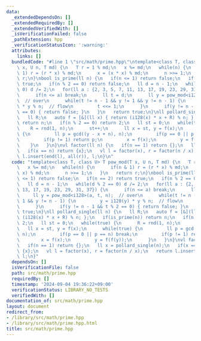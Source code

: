 ```yaml
---
data:
  _extendedDependsOn: []
  _extendedRequiredBy: []
  _extendedVerifiedWith: []
  _isVerificationFailed: false
  _pathExtension: hpp
  _verificationStatusIcon: ':warning:'
  attributes:
    links: []
  bundledCode: "#line 1 \"src/math/prime.hpp\"\ntemplate<class T, class U> T pow_mod(T\
    \ x, U n, T md) {\n   T r = 1 % md;\n   x %= md;\n   while(n) {\n      if(n &\
    \ 1) r = (r * x) % md;\n      x = (x * x) % md;\n      n >>= 1;\n   }\n   return\
    \ r;\n}\nbool is_prime(ll n) {\n   if(n <= 1) return false;\n   if(n == 2) return\
    \ true;\n   if(n % 2 == 0) return false;\n   ll d = n - 1;\n   while(d % 2 ==\
    \ 0) d /= 2;\n   for(ll a : {2, 3, 5, 7, 11, 13, 17, 19, 23, 29, 31, 37}) {\n\
    \      if(n <= a) break;\n      ll t = d;\n      ll y = pow_mod<i128>(a, t, n);\
    \  // over\n      while(t != n - 1 && y != 1 && y != n - 1) {\n         y = i128(y)\
    \ * y % n;  // flow\n         t <<= 1;\n      }\n      if(y != n - 1 && t % 2\
    \ == 0) { return false; }\n   }\n   return true;\n}\nll pollard_single(ll n) {\n\
    \   ll R;\n   auto f = [&](ll x) { return (i128(x) * x + R) % n; };\n   if(is_prime(n))\
    \ return n;\n   if(n % 2 == 0) return 2;\n   ll st = 0;\n   while(true) {\n  \
    \    R = rnd(1, n);\n      st++;\n      ll x = st, y = f(x);\n      while(true)\
    \ {\n         ll p = gcd((y - x + n), n);\n         if(p == 0 || p == n) break;\n\
    \         if(p != 1) return p;\n         x = f(x);\n         y = f(f(y));\n  \
    \    }\n   }\n}\nvl factor(ll n) {\n   if(n == 1) return {};\n   ll x = pollard_single(n);\n\
    \   if(x == n) return {x};\n   vl l = factor(x), r = factor(n / x);\n   return\
    \ l.insert(end(l), all(r)), l;\n}\n"
  code: "template<class T, class U> T pow_mod(T x, U n, T md) {\n   T r = 1 % md;\n\
    \   x %= md;\n   while(n) {\n      if(n & 1) r = (r * x) % md;\n      x = (x *\
    \ x) % md;\n      n >>= 1;\n   }\n   return r;\n}\nbool is_prime(ll n) {\n   if(n\
    \ <= 1) return false;\n   if(n == 2) return true;\n   if(n % 2 == 0) return false;\n\
    \   ll d = n - 1;\n   while(d % 2 == 0) d /= 2;\n   for(ll a : {2, 3, 5, 7, 11,\
    \ 13, 17, 19, 23, 29, 31, 37}) {\n      if(n <= a) break;\n      ll t = d;\n \
    \     ll y = pow_mod<i128>(a, t, n);  // over\n      while(t != n - 1 && y !=\
    \ 1 && y != n - 1) {\n         y = i128(y) * y % n;  // flow\n         t <<= 1;\n\
    \      }\n      if(y != n - 1 && t % 2 == 0) { return false; }\n   }\n   return\
    \ true;\n}\nll pollard_single(ll n) {\n   ll R;\n   auto f = [&](ll x) { return\
    \ (i128(x) * x + R) % n; };\n   if(is_prime(n)) return n;\n   if(n % 2 == 0) return\
    \ 2;\n   ll st = 0;\n   while(true) {\n      R = rnd(1, n);\n      st++;\n   \
    \   ll x = st, y = f(x);\n      while(true) {\n         ll p = gcd((y - x + n),\
    \ n);\n         if(p == 0 || p == n) break;\n         if(p != 1) return p;\n \
    \        x = f(x);\n         y = f(f(y));\n      }\n   }\n}\nvl factor(ll n) {\n\
    \   if(n == 1) return {};\n   ll x = pollard_single(n);\n   if(x == n) return\
    \ {x};\n   vl l = factor(x), r = factor(n / x);\n   return l.insert(end(l), all(r)),\
    \ l;\n}"
  dependsOn: []
  isVerificationFile: false
  path: src/math/prime.hpp
  requiredBy: []
  timestamp: '2024-09-04 19:36:22+09:00'
  verificationStatus: LIBRARY_NO_TESTS
  verifiedWith: []
documentation_of: src/math/prime.hpp
layout: document
redirect_from:
- /library/src/math/prime.hpp
- /library/src/math/prime.hpp.html
title: src/math/prime.hpp
---
```

